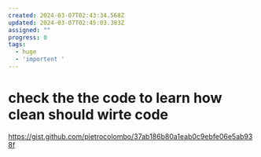 ```yaml
---
created: 2024-03-07T02:43:34.568Z
updated: 2024-03-07T02:45:03.383Z
assigned: ""
progress: 0
tags:
  - huge
  - 'importent '
---
```


# check the the code to learn how clean should wirte code 

https://gist.github.com/pietrocolombo/37ab186b80a1eab0c9ebfe06e5ab938f
